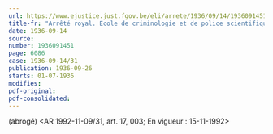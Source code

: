 ```yaml
---
url: https://www.ejustice.just.fgov.be/eli/arrete/1936/09/14/1936091451/justel
title-fr: "Arrêté royal. Ecole de criminologie et de police scientifique. Révision et coordination des statuts. Voir modification(s)"
date: 1936-09-14
source:
number: 1936091451
page: 6086
case: 1936-09-14/31
publication: 1936-09-26
starts: 01-07-1936
modifies:
pdf-original:
pdf-consolidated:
---
```


(abrogé) <AR 1992-11-09/31, art. 17, 003;  En vigueur :  15-11-1992>
